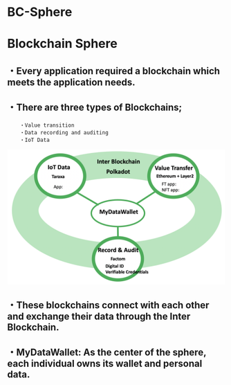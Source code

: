 # BC-Sphere

# Blockchain Sphere

## ・Every application required a blockchain which meets the application needs.
## ・There are three types of Blockchains;
		・Value transition
		・Data recording and auditing
		・IoT Data
		
		
![Fig.1](./Fig_BcSphere.png)

## ・These blockchains connect with each other and  exchange their data through the Inter Blockchain.

## ・MyDataWallet: As the center of the sphere, each individual owns its wallet and personal data.
